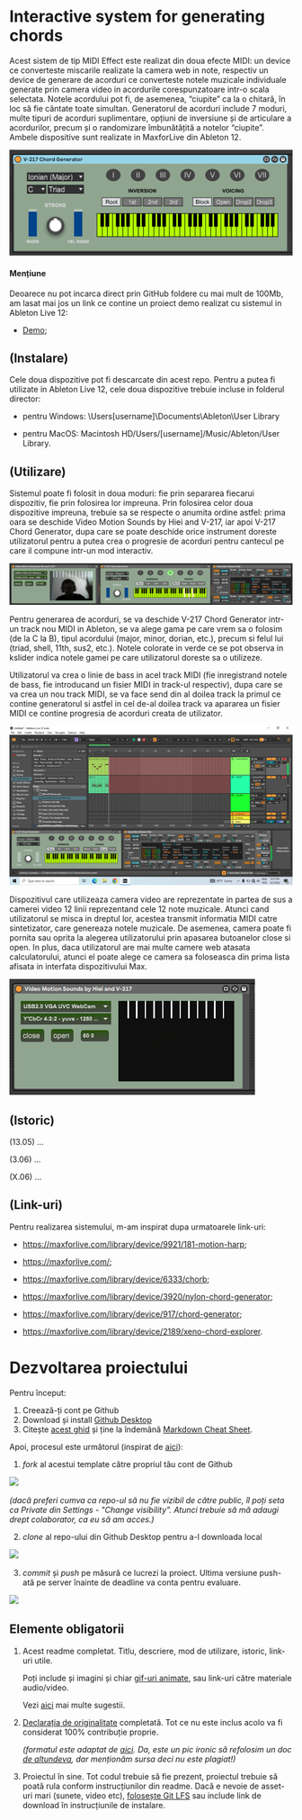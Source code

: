 # Interactive system for generating chords
Acest sistem de tip MIDI Effect este realizat din doua efecte MIDI: un device ce converteste miscarile realizate la camera web in note, respectiv un device de generare de acorduri ce converteste notele muzicale individuale generate prin camera video in acordurile corespunzatoare intr-o scala selectata. Notele acordului pot fi, de asemenea, “ciupite” ca la o chitară, în loc să fie cântate toate simultan. Generatorul de acorduri include 7 moduri, multe tipuri de acorduri suplimentare, opțiuni de inversiune și de articulare a acordurilor, precum și o randomizare îmbunătățită a notelor “ciupite”. Ambele dispositive sunt realizate in MaxforLive din Ableton 12.

![V-217 Chord Generator Interface.png](https://github.com/VictorDucuGhioca/PCON-proiect-final/blob/main/assets/V-217%20Chord%20Generator%20Interface.png)



#### **Mențiune**

Deoarece nu pot incarca direct prin GitHub foldere cu mai mult de 100Mb, am lasat mai jos un link ce contine un proiect demo realizat cu sistemul in Ableton Live 12:

- [Demo](https://we.tl/t-rtwEWWMdZH);

## (Instalare)
Cele doua dispozitive pot fi descarcate din acest repo. Pentru a putea fi utilizate in Ableton Live 12, cele doua dispozitive trebuie incluse in folderul director: 

- pentru Windows: \Users\[username]\Documents\Ableton\User Library

- pentru MacOS: Macintosh HD/Users/[username]/Music/Ableton/User Library.


## (Utilizare)
Sistemul poate fi folosit in doua moduri: fie prin separarea fiecarui dispozitiv, fie prin folosirea lor impreuna. Prin folosirea celor doua dispozitive impreuna, trebuie sa se respecte o anumita ordine astfel: prima oara se deschide Video Motion Sounds by Hiei and V-217, iar apoi V-217 Chord Generator, dupa care se poate deschide orice instrument doreste utilizatorul pentru a putea crea o progresie de acorduri pentru cantecul pe care il compune intr-un mod interactiv.

![Untitled.png](https://github.com/VictorDucuGhioca/PCON-proiect-final/blob/main/assets/Untitled.png)

Pentru generarea de acorduri, se va deschide V-217 Chord Generator intr-un track nou MIDI in Ableton, se va alege gama pe care vrem sa o folosim (de la C la B), tipul acordului (major, minor, dorian, etc.), precum si felul lui (triad, shell, 11th, sus2, etc.). Notele colorate in verde ce se pot observa in kslider indica notele gamei pe care utilizatorul doreste sa o utilizeze.

Utilizatorul va crea o linie de bass in acel track MIDI (fie inregistrand notele de bass, fie introducand un fisier MIDI in track-ul respectiv), dupa care se va crea un nou track MIDI, se va face send din al doilea track la primul ce contine generatorul si astfel in cel de-al doilea track va apararea un fisier MIDI ce contine progresia de acorduri creata de utilizator. 

![testare generator.png](https://github.com/VictorDucuGhioca/PCON-proiect-final/blob/main/assets/testare%20generator.png)


Dispozitivul care utilizeaza camera video are reprezentate in partea de sus a camerei video 12 linii reprezentand cele 12 note muzicale. Atunci cand utilizatorul se misca in dreptul lor, acestea transmit informatia MIDI catre sintetizator, care genereaza notele muzicale. De asemenea, camera poate fi pornita sau oprita la alegerea utilizatorului prin apasarea butoanelor close si open. In plus, daca utilizatorul are mai multe camere web atasata calculatorului, atunci el poate alege ce camera sa foloseasca din prima lista afisata in interfata dispozitivului Max.

![Video Motion Sounds by Hiei and V-217.png](https://github.com/VictorDucuGhioca/PCON-proiect-final/blob/main/assets/Video%20Motion%20Sounds%20by%20Hiei%20and%20V-217.png)

## (Istoric)

(13.05) ...

(3.06) ...

(X.06) ...

## (Link-uri)
Pentru realizarea sistemului, m-am inspirat dupa urmatoarele link-uri:

- https://maxforlive.com/library/device/9921/181-motion-harp;

- https://maxforlive.com/;

- https://maxforlive.com/library/device/6333/chorb;

- https://maxforlive.com/library/device/3920/nylon-chord-generator;

- https://maxforlive.com/library/device/917/chord-generator;

- https://maxforlive.com/library/device/2189/xeno-chord-explorer.

# Dezvoltarea proiectului

Pentru început:

1. Creează-ți cont pe Github
2. Download și install [Github Desktop](https://desktop.github.com/)
3. Citește [acest ghid](https://charlesmartin.com.au/blog/2020/08/09/student-project-repository) și ține la îndemână [Markdown Cheat Sheet](https://www.markdownguide.org/cheat-sheet).

Apoi, procesul este următorul (inspirat de [aici](https://cs.anu.edu.au/courses/comp1720/deliverables/05-major-project/#submission-process)):

1. *fork* al acestui template către propriul tău cont de Github

![](assets/fork.gif)

_(dacă preferi cumva ca repo-ul să nu fie vizibil de către public, îl poți seta ca Private din Settings - "Change visibility". Atunci trebuie să mă adaugi drept colaborator, ca eu să am acces.)_

2. *clone* al repo-ului din Github Desktop pentru a-l downloada local

![](assets/clone.gif)

3. *commit* și *push* pe măsură ce lucrezi la proiect. Ultima versiune push-ată pe server înainte de deadline va conta pentru evaluare.

![](assets/commit.gif)

## Elemente obligatorii

1. Acest readme completat. Titlu, descriere, mod de utilizare, istoric, link-uri utile.

   Poți include și imagini și chiar [gif-uri animate](https://www.screentogif.com/), sau link-uri către materiale audio/video.
   
   Vezi [aici](https://charlesmartin.com.au/blog/2020/08/09/student-project-repository) mai multe sugestii.

2. [Declarația de originalitate](statement-of-originality.yml) completată. Tot ce nu este inclus acolo va fi considerat 100% contribuție proprie.

    *(formatul este adaptat de [aici](https://gitlab.cecs.anu.edu.au/comp1720/2018/comp1720-2018-major-project/-/blob/master/statement-of-originality.yml). Da, este un pic ironic să refolosim un doc [de altundeva](https://cs.anu.edu.au/courses/comp1720/resources/faq/#how-do-i-fill-out-my-statement-of-originality), dar menționăm sursa deci nu este plagiat!)*

3. Proiectul în sine. Tot codul trebuie să fie prezent, proiectul trebuie să poată rula conform instrucțiunilor din readme. Dacă e nevoie de asset-uri mari (sunete, video etc), [folosește Git LFS](https://git-lfs.github.com/) sau include link de download în instrucțiunile de instalare.

